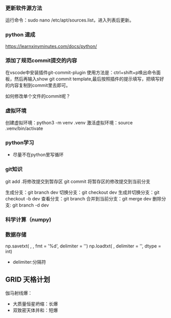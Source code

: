 ### 更新软件源方法
运行命令：sudo nano /etc/apt/sources.list，进入列表后更新。

### python 速成
https://learnxinyminutes.com/docs/python/

### 添加了规范commit提交的内容
在vscode中安装插件git-commit-plugin
使用方法是：ctrl+shift+p唤出命令面板，然后再输入show git commit template,最后按照插件的提示填写，把填写好的内容复制到commit里去即可。

如何修改单个文件的commit呢？

### 虚拟环境
创建虚拟环境：python3 -m venv .venv
激活虚拟环境：source .venv/bin/activate

### python学习
- 尽量不在python里写循环

### git知识
git add .将修改提交到暂存区
git commit 将暂存区的修改提交到当前分支

生成分支：git branch dev
切换分支：git checkout dev
生成并切换分支：git checkout -b dev
查看分支：git branch
合并到当前分支：git merge dev
删除分支: git branch -d dev

### 科学计算（numpy)

### 数据存储
np.savetxt( , , fmt = '%d', delimiter = '')
np.loadtxt( , delimiter = '', dtype = int)
- delimiter:分隔符


## GRID 天格计划
伽马射线爆：
- 大质量恒星坍缩：长爆
- 双致密天体并和：短爆
